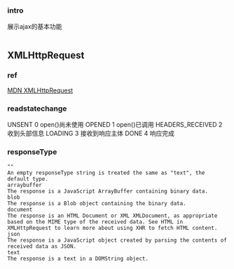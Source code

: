 ### intro

展示ajax的基本功能

```
```

## XMLHttpRequest

### ref

[MDN XMLHttpRequest](https://developer.mozilla.org/en-US/docs/Web/API/XMLHttpRequest)

### readstatechange

UNSENT            0     open()尚未使用
OPENED            1     open()已调用
HEADERS_RECEIVED  2     收到头部信息
LOADING           3     接收到响应主体
DONE              4     响应完成

### responseType

```
""
An empty responseType string is treated the same as "text", the default type.
arraybuffer
The response is a JavaScript ArrayBuffer containing binary data.
blob
The response is a Blob object containing the binary data.
document
The response is an HTML Document or XML XMLDocument, as appropriate based on the MIME type of the received data. See HTML in XMLHttpRequest to learn more about using XHR to fetch HTML content.
json
The response is a JavaScript object created by parsing the contents of received data as JSON.
text
The response is a text in a DOMString object.
```